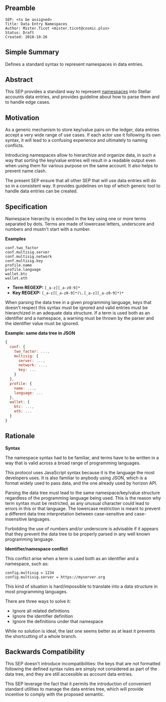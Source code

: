 ## Preamble

```
SEP: <to be assigned>
Title: Data Entry Namespaces
Author: Mister.Ticot <mister.ticot@cosmic.plus>
Status: Draft
Created: 2018-10-26
```

## Simple Summary

Defines a standard syntax to represent namespaces in data entries.

## Abstract

This SEP provides a standard way to represent
[namespaces](https://en.wikipedia.org/wiki/Namespace) into Stellar accounts
data entries, and provides guideline about how to parse them and to handle
edge cases.

## Motivation

As a generic mechanism to store key/value pairs on the ledger, data entries
accept a very wide range of use cases. If each actor use it following its own
syntax, it will lead to a confusing experience and ultimately to naming
conflicts.

Introducing namespaces allow to hierarchize and organize data, in such a way
that sorting the key/value entries will result in a readable output even when
using them for various purpose on the same account. It also helps to prevent
name clash.

The present SEP ensure that all other SEP that will use data entries will do
so in a consistent way. It provides guidelines on top of which generic tool to
handle data entries can be created.

## Specification

Namespace hierarchy is encoded in the key using one or more terms separated by
dots. Terms are made of lowercase letters, underscore and numbers and mustn't
start with a number.

**Examples**

```
conf.two_factor
conf.multisig.server
conf.multisig.network
conf.multisig.key
profile.name
profile.language
wallet.btc
wallet.eth
```

* **Term REGEXP:** `[_a-z][_a-z0-9]*`
* **Key REGEXP:** `[_a-z][_a-z0-9]*(\.[_a-z][_a-z0-9]*)*`

When parsing the data tree in a given programming language, keys that doesn't
respect this syntax must be ignored and valid entries must be hierarchized in
an adequate data structure. If a term is used both as an identifier and a
namespace, a warning must be thrown by the parser and the identifier value
must be ignored.


**Example: same data tree in JSON**

```js
{
  conf: {
    two_factor: ...,
    multisig: {
      server: ...,
      network: ...,
      key: ...
    }
  },
  profile: {
    name: ...,
    language: ...
  },
  wallet: {
    btc: ...,
    eth: ...
  }
}
```


## Rationale

**Syntax**

The namespace syntax had to be familiar, and terms have to be written in a way
that is valid across a broad range of programming languages.

This protocol uses JavaScript syntax because it is the language the most
developers uses. It is also familiar to anybody using JSON, which is a format
widely used to pass data, and the one already used by horizon API.

Parsing the data tree must lead to the same namespace/key/value structure
regardless of the programming language being used. This is the reason why term
syntax must be restricted, as any unusual character could lead to errors in
this or that language. The lowercase restriction is meant to prevent a
different data tree interpretation between case-sensitive and case-insensitive
languages.

Forbidding the use of numbers and/or underscore is advisable if it appears
that they prevent the data tree to be properly parsed in any well known
programming language.

**Identifier/namespace conflict**

This conflict arise when a term is used both as an identifier and a namespace,
such as:

```
config.multisig = 1234
config.multisig.server = https://myserver.org
```

This kind of situation is hard/impossible to translate into a data structure
in most programming languages.

There are three ways to solve it:

* Ignore all related definitions
* Ignore the identifier definition
* Ignore the definitions under that namespace

While no solution is ideal, the last one seems better as at least it prevents
the shortcutting of a whole branch.

## Backwards Compatibility

This SEP doesn't introduce incompatibilities: the keys that are not formatted
following the defined syntax rules are simply not considered as part of the
data tree, and they are still accessible as account data entries.

This SEP leverage the fact that it permits the introduction of convenient
standard utilities to manage the data entries tree, which will provide
incentive to comply with the proposed semantic.
